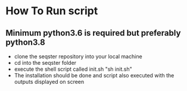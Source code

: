 # How To Run script
## Minimum python3.6 is required but preferably python3.8

* clone the seqster repository into your local machine
* cd into the seqster folder
* execute the shell script called init.sh "sh init.sh"
* The installation should be done and script also executed with the outputs displayed on screen